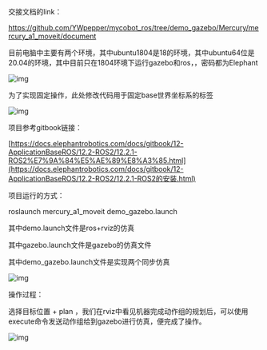 交接文档的link：

https://github.com/YWpepper/mycobot_ros/tree/demo_gazebo/Mercury/mercury_a1_moveit/document

目前电脑中主要有两个环境，其中ubuntu1804是18的环境，其中ubuntu64位是20.04的环境，其中目前只在1804环境下运行gazebo和ros，，密码都为Elephant

![img](https://virginia-pepper.oss-cn-guangzhou.aliyuncs.com/img/blog/202404281510050.jpg)

 

为了实现固定操作，此处修改代码用于固定base世界坐标系的标签

![img](https://virginia-pepper.oss-cn-guangzhou.aliyuncs.com/img/blog/202404281510071.jpg)

 

项目参考gitbook链接：

[https://docs.elephantrobotics.com/docs/gitbook/12-ApplicationBaseROS/12.2-ROS2/12.2.1-ROS2%E7%9A%84%E5%AE%89%E8%A3%85.html](https://docs.elephantrobotics.com/docs/gitbook/12-ApplicationBaseROS/12.2-ROS2/12.2.1-ROS2的安装.html)

 

  项目运行的方式：

roslaunch mercury_a1_moveit demo_gazebo.launch

其中demo.launch文件是ros+rviz的仿真

其中gazebo.launch文件是gazebo的仿真文件

其中demo_gazebo.launch文件是实现两个同步仿真

![img](https://virginia-pepper.oss-cn-guangzhou.aliyuncs.com/img/blog/202404281510121.jpg)

操作过程：

选择目标位置 + plan ，我们在rviz中看见机器完成动作组的规划后，可以使用execute命令发送动作组给到gazebo进行仿真，便完成了操作。

![img](https://virginia-pepper.oss-cn-guangzhou.aliyuncs.com/img/blog/202404281510124.jpg)